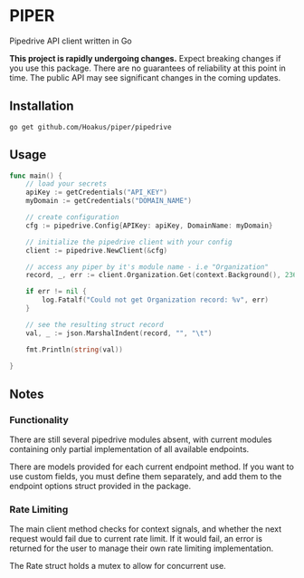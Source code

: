 # PIPER

Pipedrive API client written in Go

**This project is rapidly undergoing changes.** Expect breaking changes if you
use this package. There are no guarantees of reliability at this point in time.
The public API may see significant changes in the coming updates.

## Installation

```go get github.com/Hoakus/piper/pipedrive```

## Usage

``` go
func main() {
    // load your secrets
    apiKey := getCredentials("API_KEY")
    myDomain := getCredentials("DOMAIN_NAME")

    // create configuration
    cfg := pipedrive.Config{APIKey: apiKey, DomainName: myDomain}

    // initialize the pipedrive client with your config
    client := pipedrive.NewClient(&cfg)

    // access any piper by it's module name - i.e "Organization"
    record, _, err := client.Organization.Get(context.Background(), 2366, pipedrive.OrganizationGetOptions{})

    if err != nil {
        log.Fatalf("Could not get Organization record: %v", err)
    }

    // see the resulting struct record
    val, _ := json.MarshalIndent(record, "", "\t")

    fmt.Println(string(val))

}
```

## Notes

### Functionality

There are still several pipedrive modules absent, with current modules containing
only partial implementation of all available endpoints.

There are models provided for each current endpoint method. If you want to use
custom fields, you must define them separately, and add them to the endpoint
options struct provided in the package.

### Rate Limiting

The main client method checks for context signals, and whether the next request
would fail due to current rate limit. If it would fail, an error is returned
for the user to manage their own rate limiting implementation.

The Rate struct holds a mutex to allow for concurrent use.
